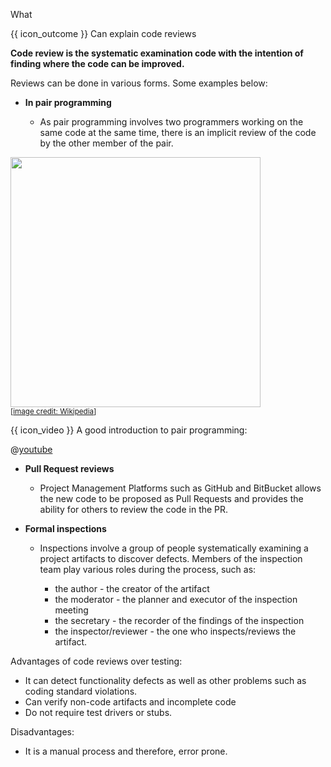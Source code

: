 <span id="title">What</span>

<span id="prereqs"></span>

<span id="outcomes">{{ icon_outcome }} Can explain code reviews</span>

<div id="body">

**Code review is the systematic examination code with the intention of finding where the code can be improved.**

Reviews can be done in various forms. Some examples below:

* **In <trigger trigger="click" for="modal:codeReview-pairProgramming">pair programming</trigger>**

  * As pair programming involves two programmers working on the same code at the same time, there is an implicit review of the code by the other member of the pair.


<modal large title="Pair Programming" id="modal:codeReview-pairProgramming">

<box type="definition">
  <include src="../../../common/definitions.md#def-pair-programming" />
</box>

<img src="https://upload.wikimedia.org/wikipedia/commons/a/af/Pair_programming_1.jpg" width="400"/><br>
<sub>[[image credit: Wikipedia](https://en.wikipedia.org/wiki/Pair_programming)]</sub>


{{ icon_video }} A good introduction to pair programming:

@[youtube](ET3Q6zNK3Io)

</modal>


* **Pull Request reviews**

  * Project Management Platforms such as GitHub and BitBucket allows the new code to be proposed as Pull Requests and provides the ability for others to review the code in the PR.

* **Formal inspections**

  * Inspections involve a group of people systematically examining a project artifacts to discover defects. Members of the inspection team play various roles during the process, such as:

    * the author - the creator of the artifact
    * the moderator - the planner and executor of the inspection meeting
    * the secretary - the recorder of the findings of the inspection
    * the inspector/reviewer - the one who inspects/reviews the artifact.

Advantages of code reviews over testing:

* It can detect functionality defects as well as other problems such as coding standard violations.
* Can verify non-code artifacts and incomplete code
* Do not require test drivers or stubs.

Disadvantages:

* It is a manual process and therefore, error prone.

</div>

<div id="extras">
<include src="resources.md" />
</div>